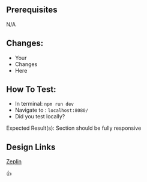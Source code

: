 ## Prerequisites
N/A
## Changes:
- Your
- Changes
- Here

## How To Test:
- In terminal: `npm run dev`
- Navigate to : `localhost:8080/`
- Did you test locally?

Expected Result(s): Section should be fully responsive

## Design Links

[Zeplin](https://app.zeplin.io/project/5b6eee8ae47db8634b169b22/dashboard)

:+1:
